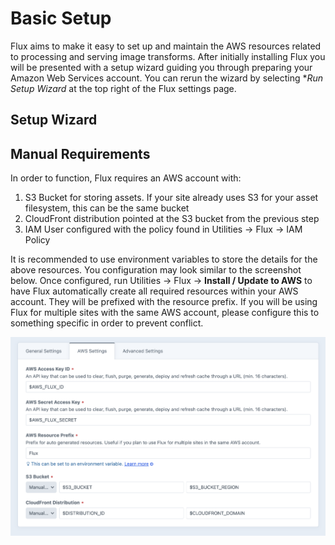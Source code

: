 # Basic Setup

Flux aims to make it easy to set up and maintain the AWS resources related to processing and serving image transforms. After initially installing Flux you will be presented with a setup wizard guiding you through preparing your Amazon Web Services account. You can rerun the wizard by selecting **Run Setup Wizard* at the top right of the Flux settings page.

## Setup Wizard



## Manual Requirements

In order to function, Flux requires an AWS account with:
1. S3 Bucket for storing assets. If your site already uses S3 for your asset filesystem, this can be the same bucket
2. CloudFront distribution pointed at the S3 bucket from the previous step
3. IAM User configured with the policy found in Utilities → Flux → IAM Policy

It is recommended to use environment variables to store the details for the above resources. You configuration may look similar to the screenshot below. Once configured, run Utilities → Flux → **Install / Update to AWS** to have Flux automatically create all required resources within your AWS account. They will be prefixed with the resource prefix. If you will be using Flux for multiple sites with the same AWS account, please configure this to something specific in order to prevent conflict.


![Manual AWS settings](../resources/manual_aws_settings.png)

